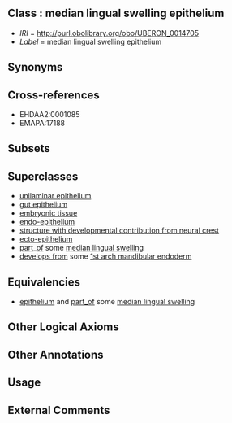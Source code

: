 
## Class : median lingual swelling epithelium

 * *IRI* = http://purl.obolibrary.org/obo/UBERON_0014705
 * *Label* = median lingual swelling epithelium

## Synonyms


## Cross-references

 * EHDAA2:0001085
 * EMAPA:17188

## Subsets


## Superclasses

 * [unilaminar epithelium](../../UBERON/90/UBERON_0000490.md)
 * [gut epithelium](../../UBERON/29/UBERON_0003929.md)
 * [embryonic tissue](../../UBERON/91/UBERON_0005291.md)
 * [endo-epithelium](../../UBERON/11/UBERON_0005911.md)
 * [structure with developmental contribution from neural crest](../../UBERON/14/UBERON_0010314.md)
 * [ecto-epithelium](../../UBERON/71/UBERON_0010371.md)
 * [part_of](../../BFO/50/BFO_0000050.md) some [median lingual swelling](../../UBERON/56/UBERON_0006756.md)
 * [develops from](../../RO/02/RO_0002202.md) some [1st arch mandibular endoderm](../../UBERON/56/UBERON_0013156.md)

## Equivalencies

 * [epithelium](../../UBERON/83/UBERON_0000483.md) and [part_of](../../BFO/50/BFO_0000050.md) some [median lingual swelling](../../UBERON/56/UBERON_0006756.md)

## Other Logical Axioms


## Other Annotations


## Usage


## External Comments


